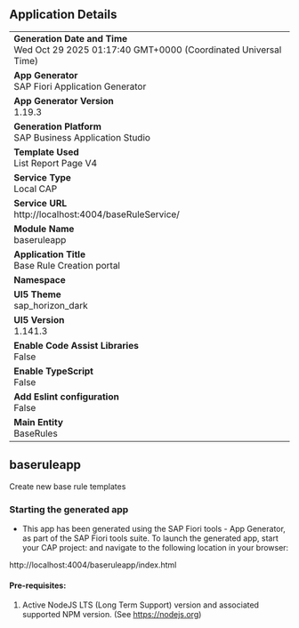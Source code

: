 ## Application Details
|               |
| ------------- |
|**Generation Date and Time**<br>Wed Oct 29 2025 01:17:40 GMT+0000 (Coordinated Universal Time)|
|**App Generator**<br>SAP Fiori Application Generator|
|**App Generator Version**<br>1.19.3|
|**Generation Platform**<br>SAP Business Application Studio|
|**Template Used**<br>List Report Page V4|
|**Service Type**<br>Local CAP|
|**Service URL**<br>http://localhost:4004/baseRuleService/|
|**Module Name**<br>baseruleapp|
|**Application Title**<br>Base Rule Creation portal|
|**Namespace**<br>|
|**UI5 Theme**<br>sap_horizon_dark|
|**UI5 Version**<br>1.141.3|
|**Enable Code Assist Libraries**<br>False|
|**Enable TypeScript**<br>False|
|**Add Eslint configuration**<br>False|
|**Main Entity**<br>BaseRules|

## baseruleapp

Create new base rule templates

### Starting the generated app

-   This app has been generated using the SAP Fiori tools - App Generator, as part of the SAP Fiori tools suite.  To launch the generated app, start your CAP project:  and navigate to the following location in your browser:

http://localhost:4004/baseruleapp/index.html

#### Pre-requisites:

1. Active NodeJS LTS (Long Term Support) version and associated supported NPM version.  (See https://nodejs.org)


